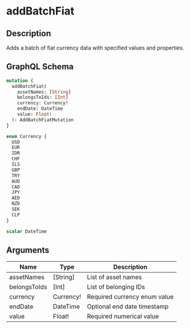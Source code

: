 # addBatchFiat

## Description
Adds a batch of fiat currency data with specified values and properties.

## GraphQL Schema
```graphql
mutation {
  addBatchFiat(
    assetNames: [String]
    belongsToIds: [Int]
    currency: Currency!
    endDate: DateTime
    value: Float!
  ): AddBatchFiatMutation
}

enum Currency {
  USD
  EUR
  IDR
  CHF
  ILS
  GBP
  TRY
  AUD
  CAD
  JPY
  AED
  NZD
  SEK
  CLP
}

scalar DateTime
```

## Arguments
| Name | Type | Description |
|------|------|-------------|
| assetNames | [String] | List of asset names |
| belongsToIds | [Int] | List of belonging IDs |
| currency | Currency! | Required currency enum value |
| endDate | DateTime | Optional end date timestamp |
| value | Float! | Required numerical value |